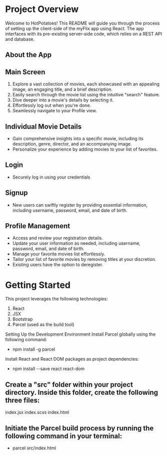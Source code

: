 # Project Overview

Welcome to HotPotatoes! This README will guide you through the process of setting up the client-side of the myFlix app using React. The app interfaces with its pre-existing server-side code, which relies on a REST API and database.

## About the App

## Main Screen

1. Explore a vast collection of movies, each showcased with an appealing image, an engaging title, and a brief description.
2. Easily search through the movie list using the intuitive "search" feature.
3. Dive deeper into a movie's details by selecting it.
4. Effortlessly log out when you're done.
5. Seamlessly navigate to your Profile view.

## Individual Movie Details

- Gain comprehensive insights into a specific movie, including its description, genre, director, and an accompanying image.
- Personalize your experience by adding movies to your list of favorites.

## Login

- Securely log in using your credentials

## Signup

- New users can swiftly register by providing essential information, including username, password, email, and date of birth.

## Profile Management

- Access and review your registration details.
- Update your user information as needed, including username, password, email, and date of birth.
- Manage your favorite movies list effortlessly.
- Tailor your list of favorite movies by removing titles at your discretion.
- Existing users have the option to deregister.

# Getting Started

This project leverages the following technologies:

1. React
2. JSX
3. Bootstrap
4. Parcel (used as the build tool)

Setting Up the Development Environment
Install Parcel globally using the following command:

- npm install -g parcel

Install React and React DOM packages as project dependencies:

- npm install --save react react-dom

## Create a "src" folder within your project directory. Inside this folder, create the following three files:

index.jsx
index.scss
index.html

## Initiate the Parcel build process by running the following command in your terminal:

- parcel src/index.html
